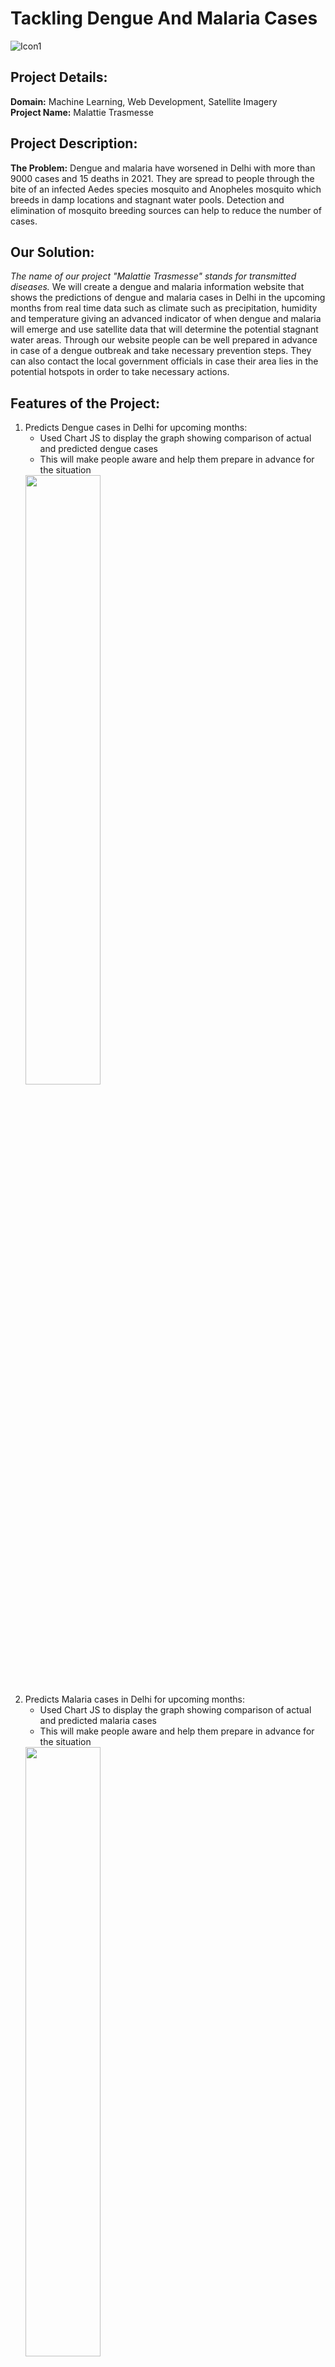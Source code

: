 # Tackling Dengue And Malaria Cases
![Icon1](https://user-images.githubusercontent.com/91798475/148276972-33566223-ee5c-4e4c-a206-aba43c456853.png)

## Project Details:
**Domain:** Machine Learning, Web Development, Satellite Imagery               
**Project Name:** Malattie Trasmesse

## Project Description:
**The Problem:** 
Dengue and malaria have worsened in Delhi with more than 9000 cases and 15 deaths in 2021. They are spread to people through the bite of an infected Aedes species mosquito and Anopheles mosquito which breeds in damp locations and stagnant water pools. Detection and elimination of mosquito breeding sources can help to reduce the number of cases.

## Our Solution:
<i>The name of our project "Malattie Trasmesse" stands for transmitted diseases.</i> We will create a dengue and malaria information website that shows the predictions of dengue and malaria cases in Delhi in the upcoming months from real time data such as climate such as precipitation, humidity and temperature giving an advanced indicator of when dengue and malaria will emerge and use satellite data that will determine the potential stagnant water areas. Through our website people can be well prepared in advance in case of a dengue outbreak and take necessary prevention steps. They can also contact the local government officials in case their area lies in the potential hotspots in order to take necessary actions.

## Features of the Project:
1. Predicts Dengue cases in Delhi for upcoming months:
     * Used Chart JS to display the graph showing comparison of actual and predicted dengue cases
     * This will make people aware and help them prepare in advance for the situation
     <img src="https://user-images.githubusercontent.com/91798475/148655089-f45d9e9c-b946-4389-8af5-b153e8f07f24.png" width="50%"/>
2. Predicts Malaria cases in Delhi for upcoming months:
     * Used Chart JS to display the graph showing comparison of actual and predicted malaria cases
     * This will make people aware and help them prepare in advance for the situation
     <img src="https://user-images.githubusercontent.com/91798475/148655207-cbc523b9-e747-41cc-a047-f3ed4fcf639f.png" width="50%"/>
3. Determines stagnant water areas:
     * Used mapbox to display these areas. These areas mark the potential breeding grounds for mosquitos
     * The map has a search box that will help to locate the stagnant water areas near them and avoid such areas
     <img src="https://user-images.githubusercontent.com/91798475/148655273-7f095ebd-c70d-484e-84e3-f6214b127448.JPG" width="50%"/>
4. Suggest safer route:
     * Used mapbox to suggest and display the safer route from source to destination which is far from dengue and malaria hotspots
     * The map also gives the directions to reach the destination. This will help people to avoid stagnant water hotspots and keep themselves safe
     <img src="https://user-images.githubusercontent.com/91798475/148655351-95bb2c4a-01c0-44ad-9cd0-d9d4ffaaff60.png" width="50%"/>
5. Contact Hospitals:
     * Used mapbox to display all the location all the hospitals in Delhi
     * This will help them to locate nearby hospitals faster in case of emergency
     * The map also provides route directions from the user's place to the chosen hospital
     <img src="https://user-images.githubusercontent.com/91798475/148655463-7ffd9e0e-91e4-4010-a10c-5084de434ef0.png" width="50%"/>
6. ChatBot:
    * It helps to answer queries of users in an interactive and effecient manner
    * It answers questions regarding how dengue and malaria spread and tells abouts actions that be taken for self protection from modsquito bites. It also gives the contact       number of fumigation team.
    <img src="https://user-images.githubusercontent.com/91798475/148655528-1689a0a7-ee71-4d7b-b608-43248db84769.JPG" height="400px"/>
7. FAQs:
    * Helps to answer many unanswered question so as to raise awareness about dengue and malaria
    <img src="https://user-images.githubusercontent.com/91798475/148655641-e7ddef44-1645-496f-a68e-90ce6e0f0a3c.JPG" width="60%"/>


## Dengue and Malaria Prediction Model:
### Data Description:
1. To predict number of dengue cases- We used web scrapping in order to find the number of monthly dengue cases and climate details (precipitation, humidity and  temperature) in Delhi. 
2. To predict number of malaria cases- We used web scrapping in order to find the number of monthly malaria cases and climate details (precipitation, humidity and  temperature) in Delhi. 

### Model Description:
1. To predict number of dengue cases:
      * We used the dengue data set to train a SVM classifier which includes the following features, year, month, precipitation, humidity, temperature and number of cases per         month. Since this a time series data, so to obtain better results we added a column of previous month's dengue cases. We used different models such as KNN, Random             Forest and SVM. In the end, data trained on SVM gives the best testing result with mean absolute error of 64.
2. To predict number of malaria cases:
      * We used the malaria data set to train a SVM classifier which includes the following features, year, month, precipitation, humidity, temperature and number of cases           per month. Since this a time series data, so to obtain better results we added a column of previous month's malaria cases. We used different models such as KNN,               Random Forest and SVM. In the end, data trained on KNN gives the best testing result with mean absolute error of 16.7.
<img  src="https://user-images.githubusercontent.com/91798475/148654013-f1a3fc25-99f8-4b53-a78c-d025fa2990ba.jpg" width= "50%"/>


## Stagnant Water Prediction:
### Data Description:
1. Used QGIS to extract Sentinal-2 satellite images from Copernicus Sentinal Hub Service 
2. Sentinal-2 satellite data contains 12 bands, we extracted band 3[Green], band 4[Red] and band 8[NIR]

### Model Description:
1. Stagnant water (i.e. mosquito-breeding environments were derived using Fraction of Absorbed Photosynthetically Active Radiation (FAPAR) to derive a Vegetation Index and      the Normalized Difference Water Index (NDWI).
2. When a location hits a certain FAPAR and NDWI thresholds it indicates the possibility of a stagnant water pool.
#### NDWI:
NDWI index uses gren and NIR bands to detect water bodies. It's formula is:
```math 
   NDWI= (Xgreen-Xnir)/(Xgreen+Xnir)
   ```
pixels having NDWI index greater than .2 are marked as stagnant water

#### FAPAR:
FAPAR index uses red and NIR bands to detect stagnant water. It's formula is:
```math 
   FAPAR= ((Xnir-Xred)/(Xgreen+Xnir)*(1.25-0.025))
   ```
pixels having FAPAR index less than .2 are marked as stagnant water

#### STAGNANT WATER AREAS:
FAPAR and NDWI indexes are combined using and operation to determine the final stagnant water areas
The folling image displays the predicted water pixels where white pixels represent water regions and back represents land region
<img src="https://user-images.githubusercontent.com/91798475/148656563-215b852f-bf8a-43f1-b433-d7dffe7a9667.png" width="50%"/>

## Website Link:
Click on the link to view the website:
[Site Link](https://malattietrasmesse.netlify.app/)

## Team Contributors:
Name: Mollika Garg                                                      
Github Link: https://github.com/mollikagarg

Name: Shreya Sharma                 
Github Link: https://github.com/shreya-S51

Name: Koushiki Chakrabarti                     
Github Link: https://github.com/kc2409
